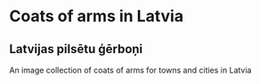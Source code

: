 # Coats of arms in Latvia

## Latvijas pilsētu ģērboņi

An image collection of coats of arms for towns and cities in Latvia
